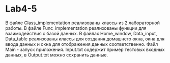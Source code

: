 # Lab4-5
В файле Class_implementation реализованы классы из 2 лабораторной работы.
В файле Func_implementation реализованы функции для взаимодействия с базой данных.
В файлах Home_window, Data_input, Data_table реализованы классы для создания домашнего окна, окна для ввода данных и окна для отображения данных соответственно.
Файл Main - запуск приложения.
Input.txt содержит пример тестовых входных данных, в Output.txt можно сохранить данные.
